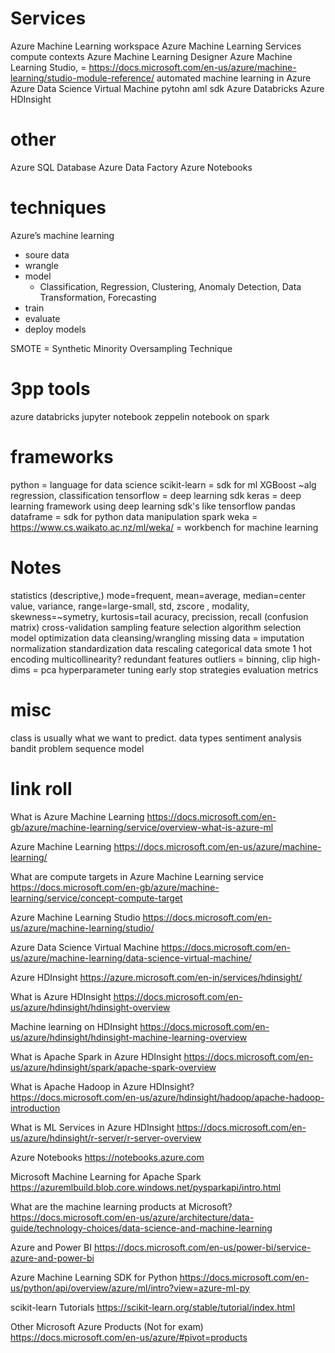 
# Services
 Azure Machine Learning workspace
Azure Machine Learning Services
    compute contexts
Azure Machine Learning Designer
Azure Machine Learning Studio, = https://docs.microsoft.com/en-us/azure/machine-learning/studio-module-reference/
automated machine learning in Azure
Azure Data Science Virtual Machine
pytohn aml sdk
Azure Databricks
Azure HDInsight
# other
Azure SQL Database
Azure Data Factory
Azure Notebooks

# techniques
Azure’s machine learning
- soure data
- wrangle
- model
  - Classification, Regression, Clustering, Anomaly Detection, Data Transformation, Forecasting
- train
- evaluate
- deploy models


SMOTE = Synthetic Minority Oversampling Technique

# 3pp tools
azure databricks
jupyter notebook
zeppelin notebook on spark


# frameworks
python = language for data science
scikit-learn = sdk for ml
XGBoost ~alg regression, classification
tensorflow = deep learning sdk
keras = deep learning framework using deep learning sdk's like tensorflow
pandas dataframe = sdk for python data manipulation
spark
weka = https://www.cs.waikato.ac.nz/ml/weka/ = workbench for machine learning

# Notes
statistics (descriptive,)
    mode=frequent, mean=average, median=center value, 
    variance, range=large-small, std, zscore , 
    modality, skewness=~symetry, kurtosis=tail
    acuracy, precission, recall (confusion matrix)
cross-validation
sampling
feature selection
algorithm selection
model optimization
    data cleansing/wrangling
        missing data = imputation
    normalization
    standardization
    data rescaling
    categorical data
    smote
    1 hot encoding
    multicollinearity? redundant features
    outliers = binning, clip
    high-dims = pca
    hyperparameter tuning
early stop strategies
evaluation metrics

# misc
class is usually what we want to predict.
data types 
sentiment analysis
bandit problem
sequence model

# link roll
What is Azure Machine Learning
https://docs.microsoft.com/en-gb/azure/machine-learning/service/overview-what-is-azure-ml

Azure Machine Learning
https://docs.microsoft.com/en-us/azure/machine-learning/

What are compute targets in Azure Machine Learning service
https://docs.microsoft.com/en-gb/azure/machine-learning/service/concept-compute-target

Azure Machine Learning Studio
https://docs.microsoft.com/en-us/azure/machine-learning/studio/

Azure Data Science Virtual Machine
https://docs.microsoft.com/en-us/azure/machine-learning/data-science-virtual-machine/

Azure HDInsight
https://azure.microsoft.com/en-in/services/hdinsight/

What is Azure HDInsight
https://docs.microsoft.com/en-us/azure/hdinsight/hdinsight-overview

Machine learning on HDInsight
https://docs.microsoft.com/en-us/azure/hdinsight/hdinsight-machine-learning-overview

What is Apache Spark in Azure HDInsight
https://docs.microsoft.com/en-us/azure/hdinsight/spark/apache-spark-overview

What is Apache Hadoop in Azure HDInsight?
https://docs.microsoft.com/en-us/azure/hdinsight/hadoop/apache-hadoop-introduction

What is ML Services in Azure HDInsight
https://docs.microsoft.com/en-us/azure/hdinsight/r-server/r-server-overview

Azure Notebooks
https://notebooks.azure.com

Microsoft Machine Learning for Apache Spark
https://azuremlbuild.blob.core.windows.net/pysparkapi/intro.html

What are the machine learning products at Microsoft?
https://docs.microsoft.com/en-us/azure/architecture/data-guide/technology-choices/data-science-and-machine-learning

Azure and Power BI
https://docs.microsoft.com/en-us/power-bi/service-azure-and-power-bi

Azure Machine Learning SDK for Python
https://docs.microsoft.com/en-us/python/api/overview/azure/ml/intro?view=azure-ml-py

scikit-learn Tutorials
https://scikit-learn.org/stable/tutorial/index.html

Other Microsoft Azure Products (Not for exam)
https://docs.microsoft.com/en-us/azure/#pivot=products